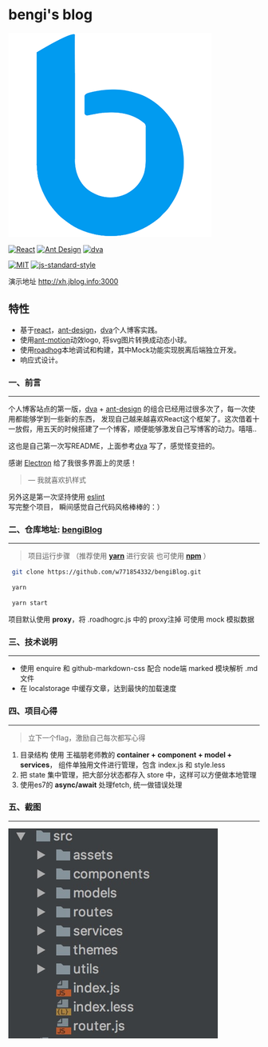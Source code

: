 # bengi's blog

![结构](./screenshot/bengi-blue.png)

[![React](https://img.shields.io/badge/react-^15.4.0-brightgreen.svg?style=flat-square)](https://github.com/facebook/react)
[![Ant Design](https://img.shields.io/badge/ant--design-^2.13.3-yellowgreen.svg?style=flat-square)](https://github.com/ant-design/ant-design)
[![dva](https://img.shields.io/badge/dva-^1.2.1-orange.svg?style=flat-square)](https://github.com/dvajs/dva)

[![MIT](https://img.shields.io/dub/l/vibe-d.svg?style=flat-square)](http://opensource.org/licenses/MIT)
[![js-standard-style](https://img.shields.io/badge/code%20style-standard-brightgreen.svg)](http://standardjs.com)

演示地址 <http://xh.jblog.info:3000>

## 特性

-   基于[react](https://github.com/facebook/react)，[ant-design](https://github.com/ant-design/ant-design)，[dva](https://github.com/dvajs/dva)个人博客实践。
-   使用[ant-motion](https://github.com/ant-design/ant-motion)动效logo, 将svg图片转换成动态小球。
-   使用[roadhog](https://github.com/sorrycc/roadhog)本地调试和构建，其中Mock功能实现脱离后端独立开发。
-   响应式设计。

### 一、前言 
***
个人博客站点的第一版，[dva](https://github.com/dvajs/dva) + [ant-design](https://github.com/ant-design/ant-design) 的组合已经用过很多次了，每一次使用都能够学到一些新的东西，
发现自己越来越喜欢React这个框架了。这次借着十一放假，用五天的时候搭建了一个博客，顺便能够激发自己写博客的动力。嘻嘻..

这也是自己第一次写README，上面参考[dva](https://github.com/dvajs/dva) 写了，感觉怪变扭的。

感谢 [Electron](https://github.com/electron/electron) 给了我很多界面上的灵感！ 
> — 我就喜欢扒样式

另外这是第一次坚持使用 [eslint](https://github.com/eslint/eslint) 写完整个项目， 瞬间感觉自己代码风格棒棒的：）
### 二、仓库地址: [bengiBlog](https://github.com/w771854332/bengiBlog)
***
> 项目运行步骤 （推荐使用 **[yarn](https://github.com/yarnpkg/yarn)** 进行安装 也可使用 **[npm](https://github.com/npm/npm)** ）
```bash
 git clone https://github.com/w771854332/bengiBlog.git
```
```bash
 yarn
```
```bash
 yarn start
```

项目默认使用 **proxy**，将 .roadhogrc.js 中的 proxy注掉 可使用 mock 模拟数据

### 三、技术说明
***
-   使用 enquire 和 github-markdown-css 配合 node端 marked 模块解析 .md 文件
-   在 localstorage 中缓存文章，达到最快的加载速度

### 四、项目心得
***
> 立下一个flag，激励自己每次都写心得

1.  目录结构 使用 王福朋老师教的 **container + component + model + services**，
组件单独用文件进行管理，包含 index.js 和 style.less 
2.  把 state 集中管理，把大部分状态都存入 store 中，这样可以方便做本地管理
3.  使用es7的 **async/await** 处理fetch, 统一做错误处理

### 五、截图
***

![结构](./screenshot/1.png)
